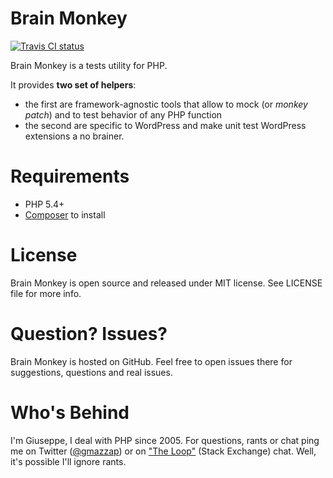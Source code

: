 <!--
layout: home
-->

# Brain Monkey

[![Travis CI status](https://travis-ci.org/Giuseppe-Mazzapica/BrainMonkey.svg)](https://travis-ci.org/Giuseppe-Mazzapica/BrainMonkey)

Brain Monkey is a tests utility for PHP.

It provides **two set of helpers**:

  - the first are framework-agnostic tools that allow to mock (or *monkey patch*) and to test behavior of any PHP function
  - the second are specific to WordPress and make unit test WordPress extensions a no brainer.

# Requirements

 - PHP 5.4+
 - [Composer](https://getcomposer.org/) to install

# License

Brain Monkey is open source and released under MIT license. See LICENSE file for more info.

# Question? Issues?

Brain Monkey is hosted on GitHub. Feel free to open issues there for suggestions, questions and real issues.

# Who's Behind

I'm Giuseppe, I deal with PHP since 2005. For questions, rants or chat ping me on Twitter ([@gmazzap](https://twitter.com/gmazzap)) or on ["The Loop"](http://chat.stackexchange.com/rooms/6/the-loop) (Stack Exchange) chat. Well, it's possible I'll ignore rants.
